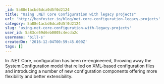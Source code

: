 ```yaml
---
_id: 5a88e1acbd6dca0d5f0d2124
title: "Using .NET Core Configuration with legacy projects"
url: 'http://benfoster.io/blog/net-core-configuration-legacy-projects'
category: 5a88e1acbd6dca0d5f0d2124
slug: 'using-net-core-configuration-with-legacy-projects'
user_id: 5a83ce59d6eb0005c4ecda2c
username: 'bill-s'
createdOn: '2016-12-04T00:59:45.000Z'
tags: []
---
```


In .NET Core, configuration has been re-engineered, throwing away the  System.Configuration model that relied on XML-based configuration files and introducing a number of new configuration components offering more flexibility and better extensibility.
